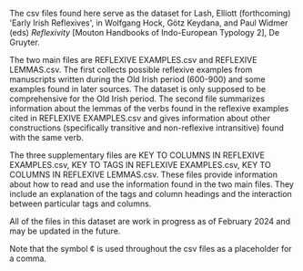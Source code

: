 The csv files found here serve as the dataset for Lash, Elliott (forthcoming) 'Early Irish Reflexives', in Wolfgang Hock, Götz Keydana, and Paul Widmer (eds) *Reflexivity* [Mouton Handbooks of Indo-European Typology 2], De Gruyter.

The two main files are REFLEXIVE EXAMPLES.csv and REFLEXIVE LEMMAS.csv. The first collects possible reflexive examples from manuscripts written during the Old Irish period (600-900) and some examples found in later sources. 
The dataset is only supposed to be comprehensive for the Old Irish period.
The second file summarizes information about the lemmas of the verbs found in the reflexive examples cited in REFLEXIVE EXAMPLES.csv and gives information about other constructions (specifically transitive and non-reflexive intransitive) found with the same verb.

The three supplementary files are KEY TO COLUMNS IN REFLEXIVE EXAMPLES.csv, KEY TO TAGS IN REFLEXIVE EXAMPLES.csv, KEY TO COLUMNS IN REFLEXIVE LEMMAS.csv. 
These files provide information about how to read and use the information found in the two main files. They include an explanation of the tags and column headings and the interaction between particular tags and columns.

All of the files in this dataset are work in progress as of February 2024 and may be updated in the future.

Note that the symbol ¢ is used throughout the csv files as a placeholder for a comma.

